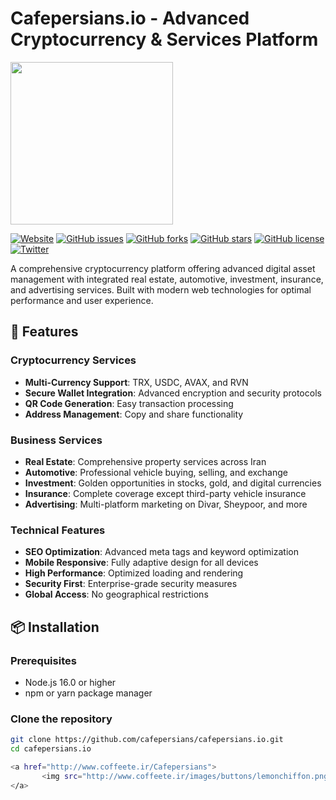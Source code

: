 # Cafepersians.io - Advanced Cryptocurrency & Services Platform

<a href="http://www.coffeete.ir/Cafepersians">
       <img src="http://www.coffeete.ir/images/buttons/lemonchiffon.png" style="width:260px;" />
</a>

[![Website](https://img.shields.io/website?down_color=red&down_message=offline&up_color=green&up_message=online&url=https%3A%2F%2Fcafepersians.io)](https://cafepersians.io)
[![GitHub issues](https://img.shields.io/github/issues/cafepersians/cafepersians.io)](https://github.com/cafepersians/cafepersians.io/issues)
[![GitHub forks](https://img.shields.io/github/forks/cafepersians/cafepersians.io)](https://github.com/cafepersians/cafepersians.io/network)
[![GitHub stars](https://img.shields.io/github/stars/cafepersians/cafepersians.io)](https://github.com/cafepersians/cafepersians.io/stargazers)
[![GitHub license](https://img.shields.io/github/license/cafepersians/cafepersians.io)](https://github.com/cafepersians/cafepersians.io/blob/main/LICENSE.md)
[![Twitter](https://img.shields.io/twitter/url?url=https%3A%2F%2Fcafepersians.io&style=social)](https://twitter.com/cafepersians)

A comprehensive cryptocurrency platform offering advanced digital asset management with integrated real estate, automotive, investment, insurance, and advertising services. Built with modern web technologies for optimal performance and user experience.

## 🚀 Features

### Cryptocurrency Services
- **Multi-Currency Support**: TRX, USDC, AVAX, and RVN
- **Secure Wallet Integration**: Advanced encryption and security protocols
- **QR Code Generation**: Easy transaction processing
- **Address Management**: Copy and share functionality

### Business Services
- **Real Estate**: Comprehensive property services across Iran
- **Automotive**: Professional vehicle buying, selling, and exchange
- **Investment**: Golden opportunities in stocks, gold, and digital currencies
- **Insurance**: Complete coverage except third-party vehicle insurance
- **Advertising**: Multi-platform marketing on Divar, Sheypoor, and more

### Technical Features
- **SEO Optimization**: Advanced meta tags and keyword optimization
- **Mobile Responsive**: Fully adaptive design for all devices
- **High Performance**: Optimized loading and rendering
- **Security First**: Enterprise-grade security measures
- **Global Access**: No geographical restrictions


## 📦 Installation

### Prerequisites
- Node.js 16.0 or higher
- npm or yarn package manager

### Clone the repository
```bash
git clone https://github.com/cafepersians/cafepersians.io.git
cd cafepersians.io

<a href="http://www.coffeete.ir/Cafepersians">
       <img src="http://www.coffeete.ir/images/buttons/lemonchiffon.png" style="width:260px;" />
</a>


